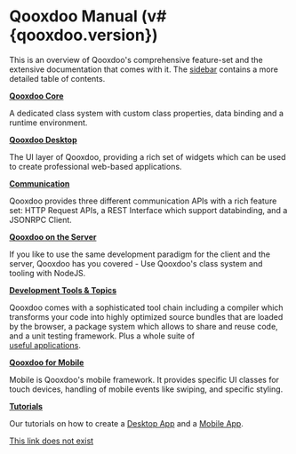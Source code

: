 # Qooxdoo Manual (v#{qooxdoo.version})

This is an overview of Qooxdoo's comprehensive feature-set and the extensive
documentation that comes with it. The [sidebar](_sidebar.md) contains a more
detailed table of contents.

**[Qooxdoo Core](core/)**

A dedicated class system with custom class properties, data binding and a
runtime environment.

**[Qooxdoo Desktop](desktop/gui/)**

The UI layer of Qooxdoo, providing a rich set of widgets which can be used to
create professional web-based applications.

**[Communication](communication/)**

Qooxdoo provides three different communication APIs with a rich feature set:
HTTP Request APIs, a REST Interface which support databinding, and a JSONRPC
Client.

**[Qooxdoo on the Server](server/)**

If you like to use the same development paradigm for the client and the server,
Qooxdoo has you covered - Use Qooxdoo's class system and tooling with NodeJS.

**[Development Tools & Topics](development/)**

Qooxdoo comes with a sophisticated tool chain including a compiler which
transforms your code into highly optimized source bundles that are loaded by the
browser, a package system which allows to share and reuse code, and a unit
testing framework. Plus a whole suite of  
[useful applications](apps.md).

**[Qooxdoo for Mobile](mobile/)**

Mobile is Qooxdoo's mobile framework. It provides specific UI classes for touch
devices, handling of mobile events like swiping, and specific styling.

**[Tutorials](tutorial/)**

Our tutorials on how to create a [Desktop App](tutorial/twitter/) and a
[Mobile App](mobile/tutorial.md).

[This link does not exist](https://does-not-exist.org/adfasdfadf)
